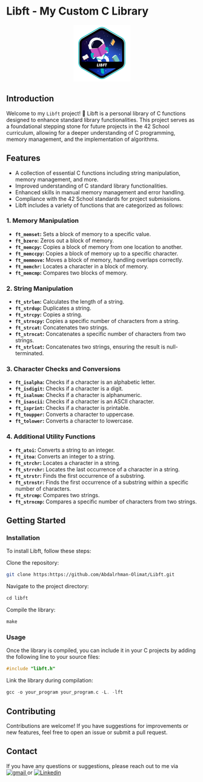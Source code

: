 # Libft - My Custom C Library
<p align="center">
    <img src="https://raw.githubusercontent.com/alx-sch/42_libft/main/.assets/libfte.png" alt="libft_badge.png" />
</p>

## Introduction

Welcome to my `Libft` project! 🎉 Libft is a personal library of C functions designed to enhance standard library functionalities. This project serves as a foundational stepping stone for future projects in the 42 School curriculum, allowing for a deeper understanding of C programming, memory management, and the implementation of algorithms.
## Features
- A collection of essential C functions including string manipulation, memory management, and more.
- Improved understanding of C standard library functionalities.
- Enhanced skills in manual memory management and error handling.
- Compliance with the 42 School standards for project submissions.
- Libft includes a variety of functions that are categorized as follows:

### 1. Memory Manipulation

- **`ft_memset`:** Sets a block of memory to a specific value.
- **`ft_bzero`:** Zeros out a block of memory.
- **`ft_memcpy`:** Copies a block of memory from one location to another.
- **`ft_memccpy`:** Copies a block of memory up to a specific character.
- **`ft_memmove`:** Moves a block of memory, handling overlaps correctly.
- **`ft_memchr`:** Locates a character in a block of memory.
- **`ft_memcmp`:** Compares two blocks of memory.

### 2. String Manipulation

- **`ft_strlen`:** Calculates the length of a string.
- **`ft_strdup`:** Duplicates a string.
- **`ft_strcpy`:** Copies a string.
- **`ft_strncpy`:** Copies a specific number of characters from a string.
- **`ft_strcat`:** Concatenates two strings.
- **`ft_strncat`:** Concatenates a specific number of characters from two strings.
- **`ft_strlcat`:** Concatenates two strings, ensuring the result is null-terminated.

### 3. Character Checks and Conversions

- **`ft_isalpha`:** Checks if a character is an alphabetic letter.
- **`ft_isdigit`:** Checks if a character is a digit.
- **`ft_isalnum`:** Checks if a character is alphanumeric.
- **`ft_isascii`:** Checks if a character is an ASCII character.
- **`ft_isprint`:** Checks if a character is printable.
- **`ft_toupper`:** Converts a character to uppercase.
- **`ft_tolower`:** Converts a character to lowercase.

### 4. Additional Utility Functions

- **`ft_atoi`:** Converts a string to an integer.
- **`ft_itoa`:** Converts an integer to a string.
- **`ft_strchr`:** Locates a character in a string.
- **`ft_strrchr`:** Locates the last occurrence of a character in a string.
- **`ft_strstr`:** Finds the first occurrence of a substring.
- **`ft_strnstr`:** Finds the first occurrence of a substring within a specific number of characters.
- **`ft_strcmp`:** Compares two strings.
- **`ft_strncmp`:** Compares a specific number of characters from two strings.

## Getting Started
### Installation
To install Libft, follow these steps:

Clone the repository:

```bash
git clone https:https://github.com/Abdalrhman-Olimat/Libft.git
```
Navigate to the project directory:
```c
cd libft
```
Compile the library:
```c
make
```
### Usage
Once the library is compiled, you can include it in your C projects by adding the following line to your source files:
```c
#include "libft.h"
```
Link the library during compilation:
```c
gcc -o your_program your_program.c -L. -lft
```
## Contributing
Contributions are welcome! If you have suggestions for improvements or new features, feel free to open an issue or submit a pull request.
## Contact
If you have any questions or suggestions, please reach out to me via <a href="mailto:abdalrhmanolimat911@gmail.com" target="_blank"><img alt='gmail' src='https://img.shields.io/badge/Gmail-D14836?style=flat-square&logo=gmail&logoColor=white'/> </a>  or  <a href='https://https://www.linkedin.com/in/abdalrhman-olimat-ba2357215/' target="_blank"><img alt='Linkedin' src='https://img.shields.io/badge/LinkedIn-100000?style=flat-square&logo=Linkedin&logoColor=white&labelColor=0A66C2&color=0A66C2'/></a>
